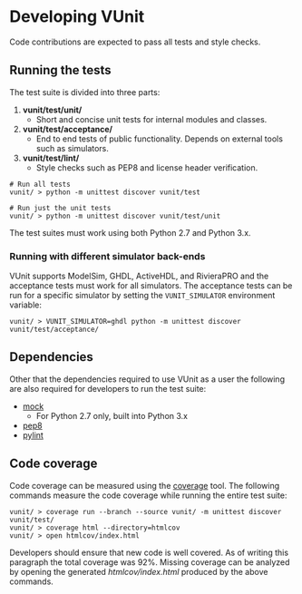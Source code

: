 # Developing VUnit
Code contributions are expected to pass all tests and style checks. 

## Running the tests
The test suite is divided into three parts:

1. **vunit/test/unit/**
   - Short and concise unit tests for internal modules and classes.
2. **vunit/test/acceptance/**
   - End to end tests of public functionality. Depends on external tools such as simulators.
3. **vunit/test/lint/**
   - Style checks such as PEP8 and license header verification.

```console
# Run all tests
vunit/ > python -m unittest discover vunit/test

# Run just the unit tests
vunit/ > python -m unittest discover vunit/test/unit
```

The test suites must work using both Python 2.7 and Python 3.x.

### Running with different simulator back-ends
VUnit supports ModelSim, GHDL, ActiveHDL, and RivieraPRO and the acceptance tests must work for all simulators. The acceptance tests can be run for a specific simulator by setting the `VUNIT_SIMULATOR` environment variable:
```console
vunit/ > VUNIT_SIMULATOR=ghdl python -m unittest discover vunit/test/acceptance/
```

## Dependencies
Other that the dependencies required to use VUnit as a user the following are also required for developers to run the test suite:
* [mock](https://pypi.python.org/pypi/mock) 
  * For Python 2.7 only, built into Python 3.x
* [pep8](https://pypi.python.org/pypi/pep8)
* [pylint](https://pypi.python.org/pypi/pylint)

## Code coverage
Code coverage can be measured using the [coverage](https://pypi.python.org/pypi/coverage) tool.
The following commands measure the code coverage while running the entire test suite:
```console
vunit/ > coverage run --branch --source vunit/ -m unittest discover vunit/test/
vunit/ > coverage html --directory=htmlcov
vunit/ > open htmlcov/index.html
```
Developers should ensure that new code is well covered. As of writing this paragraph the total coverage was 92%.
Missing coverage can be analyzed by opening the generated *htmlcov/index.html* produced by the above commands.
